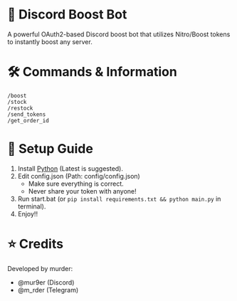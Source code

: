 # 🚀 Discord Boost Bot
A powerful OAuth2-based Discord boost bot that utilizes Nitro/Boost tokens to instantly boost any server.

# 🛠️ Commands & Information
```
/boost
/stock
/restock
/send_tokens
/get_order_id
```

# 📜 Setup Guide
1) Install [Python](https://www.python.org/downloads/) (Latest is suggested).
2) Edit config.json (Path: config/config.json)
   - Make sure everything is correct.
   - Never share your token with anyone!
3) Run start.bat (or `pip install requirements.txt && python main.py` in terminal).
4) Enjoy!!

# ⭐ Credits
Developed by murder:
- @mur9er (Discord)
- @m_rder (Telegram)
